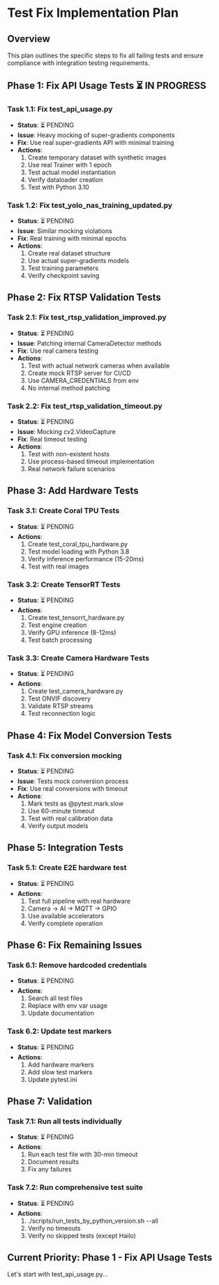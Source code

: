 # Test Fix Implementation Plan

## Overview
This plan outlines the specific steps to fix all failing tests and ensure compliance with integration testing requirements.

## Phase 1: Fix API Usage Tests ⏳ IN PROGRESS

### Task 1.1: Fix test_api_usage.py
- **Status**: ⏳ PENDING
- **Issue**: Heavy mocking of super-gradients components
- **Fix**: Use real super-gradients API with minimal training
- **Actions**:
  1. Create temporary dataset with synthetic images
  2. Use real Trainer with 1 epoch
  3. Test actual model instantiation
  4. Verify dataloader creation
  5. Test with Python 3.10

### Task 1.2: Fix test_yolo_nas_training_updated.py
- **Status**: ⏳ PENDING
- **Issue**: Similar mocking violations
- **Fix**: Real training with minimal epochs
- **Actions**:
  1. Create real dataset structure
  2. Use actual super-gradients models
  3. Test training parameters
  4. Verify checkpoint saving

## Phase 2: Fix RTSP Validation Tests

### Task 2.1: Fix test_rtsp_validation_improved.py
- **Status**: ⏳ PENDING
- **Issue**: Patching internal CameraDetector methods
- **Fix**: Use real camera testing
- **Actions**:
  1. Test with actual network cameras when available
  2. Create mock RTSP server for CI/CD
  3. Use CAMERA_CREDENTIALS from env
  4. No internal method patching

### Task 2.2: Fix test_rtsp_validation_timeout.py
- **Status**: ⏳ PENDING
- **Issue**: Mocking cv2.VideoCapture
- **Fix**: Real timeout testing
- **Actions**:
  1. Test with non-existent hosts
  2. Use process-based timeout implementation
  3. Real network failure scenarios

## Phase 3: Add Hardware Tests

### Task 3.1: Create Coral TPU Tests
- **Status**: ⏳ PENDING
- **Actions**:
  1. Create test_coral_tpu_hardware.py
  2. Test model loading with Python 3.8
  3. Verify inference performance (15-20ms)
  4. Test with real images

### Task 3.2: Create TensorRT Tests
- **Status**: ⏳ PENDING
- **Actions**:
  1. Create test_tensorrt_hardware.py
  2. Test engine creation
  3. Verify GPU inference (8-12ms)
  4. Test batch processing

### Task 3.3: Create Camera Hardware Tests
- **Status**: ⏳ PENDING
- **Actions**:
  1. Create test_camera_hardware.py
  2. Test ONVIF discovery
  3. Validate RTSP streams
  4. Test reconnection logic

## Phase 4: Fix Model Conversion Tests

### Task 4.1: Fix conversion mocking
- **Status**: ⏳ PENDING
- **Issue**: Tests mock conversion process
- **Fix**: Use real conversions with timeout
- **Actions**:
  1. Mark tests as @pytest.mark.slow
  2. Use 60-minute timeout
  3. Test with real calibration data
  4. Verify output models

## Phase 5: Integration Tests

### Task 5.1: Create E2E hardware test
- **Status**: ⏳ PENDING
- **Actions**:
  1. Test full pipeline with real hardware
  2. Camera → AI → MQTT → GPIO
  3. Use available accelerators
  4. Verify complete operation

## Phase 6: Fix Remaining Issues

### Task 6.1: Remove hardcoded credentials
- **Status**: ⏳ PENDING
- **Actions**:
  1. Search all test files
  2. Replace with env var usage
  3. Update documentation

### Task 6.2: Update test markers
- **Status**: ⏳ PENDING
- **Actions**:
  1. Add hardware markers
  2. Add slow test markers
  3. Update pytest.ini

## Phase 7: Validation

### Task 7.1: Run all tests individually
- **Status**: ⏳ PENDING
- **Actions**:
  1. Run each test file with 30-min timeout
  2. Document results
  3. Fix any failures

### Task 7.2: Run comprehensive test suite
- **Status**: ⏳ PENDING
- **Actions**:
  1. ./scripts/run_tests_by_python_version.sh --all
  2. Verify no timeouts
  3. Verify no skipped tests (except Hailo)

## Current Priority: Phase 1 - Fix API Usage Tests

Let's start with test_api_usage.py...